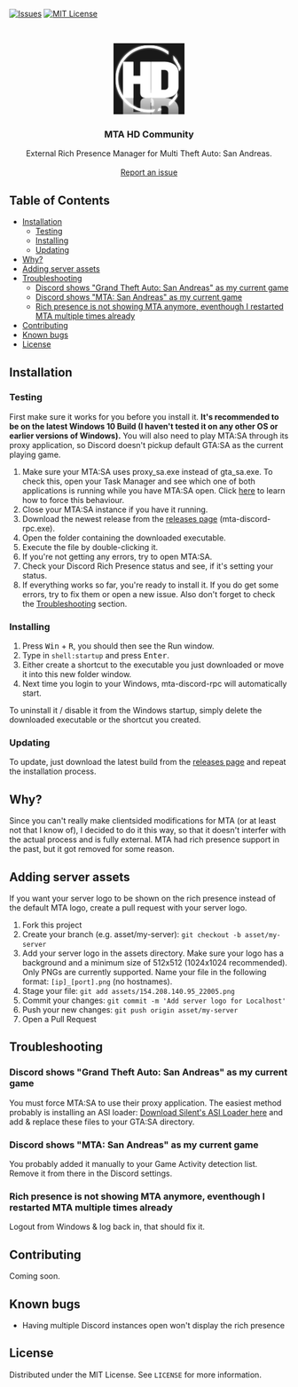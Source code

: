 [![Issues][issues-shield]][issues-url]
[![MIT License][license-shield]][license-url]

<!-- PROJECT LOGO -->
<br />
<p align="center">
  <a href="https://github.com/pkfln/mta-discord-rpc">
    <img src="assets/mtasa.png" alt="Logo" width="128" height="128">
  </a>

  <h3 align="center">MTA HD Community</h3>

  <p align="center">
    External Rich Presence Manager for Multi Theft Auto: San Andreas.
    <br />
    <br />
    <a href="https://github.com/pkfln/mta-discord-rpc/issues">Report an issue</a>
  </p>
</p>



<!-- TABLE OF CONTENTS -->
## Table of Contents

* [Installation](#installation)
  * [Testing](#testing)
  * [Installing](#installing)
  * [Updating](#updating)
* [Why?](#why)
* [Adding server assets](#adding-server-assets)
* [Troubleshooting](#troubleshooting)
  * [Discord shows "Grand Theft Auto: San Andreas" as my current game](#discord-shows-grand-theft-auto-san-andreas-as-my-current-game)
  * [Discord shows "MTA: San Andreas" as my current game](#discord-shows-mta-san-andreas-as-my-current-game)
  * [Rich presence is not showing MTA anymore, eventhough I restarted MTA multiple times already](#rich-presence-is-not-showing-mta-anymore-eventhough-i-restarted-mta-multiple-times-already)
* [Contributing](#contributing)
* [Known bugs](#known-bugs)
* [License](#license)



<!-- INSTALLATION -->
## Installation

### Testing

First make sure it works for you before you install it. **It's recommended to be on the latest Windows 10 Build (I haven't tested it on any other OS or earlier versions of Windows).**
You will also need to play MTA:SA through its proxy application, so Discord doesn't pickup default GTA:SA as the current playing game.
1. Make sure your MTA:SA uses proxy_sa.exe instead of gta_sa.exe. To check this, open your Task Manager and see which one of both applications is running while you have MTA:SA open. Click [here](#discord-shows-grand-theft-auto-san-andreas-as-my-current-game) to learn how to force this behaviour.
2. Close your MTA:SA instance if you have it running.
3. Download the newest release from the <a href="https://github.com/pkfln/mta-discord-rpc/releases">releases page</a> (mta-discord-rpc.exe).
4. Open the folder containing the downloaded executable.
5. Execute the file by double-clicking it.
6. If you're not getting any errors, try to open MTA:SA.
7. Check your Discord Rich Presence status and see, if it's setting your status.
8. If everything works so far, you're ready to install it. If you do get some errors, try to fix them or open a new issue. Also don't forget to check the [Troubleshooting](#troubleshooting) section.

### Installing

1. Press <kbd>Win</kbd> + <kbd>R</kbd>, you should then see the Run window.
2. Type in `shell:startup` and press <kbd>Enter</kbd>.
3. Either create a shortcut to the executable you just downloaded or move it into this new folder window.
4. Next time you login to your Windows, mta-discord-rpc will automatically start.

To uninstall it / disable it from the Windows startup, simply delete the downloaded executable or the shortcut you created.

### Updating
To update, just download the latest build from the <a href="https://github.com/pkfln/mta-discord-rpc/releases">releases page</a> and repeat the installation process.



<!-- WHY -->
## Why?

Since you can't really make clientsided modifications for MTA (or at least not that I know of), I decided to do it this way, so that it doesn't interfer with the actual process and is fully external. MTA had rich presence support in the past, but it got removed for some reason.



<!-- ADDING SERVER ASSETS -->
## Adding server assets

If you want your server logo to be shown on the rich presence instead of the default MTA logo, create a pull request with your server logo.
1. Fork this project
2. Create your branch (e.g. asset/my-server): `git checkout -b asset/my-server`
3. Add your server logo in the assets directory. Make sure your logo has a background and a minimum size of 512x512 (1024x1024 recommended). Only PNGs are currently supported. Name your file in the following format: `[ip]_[port].png` (no hostnames).
4. Stage your file: `git add assets/154.208.140.95_22005.png`
4. Commit your changes: `git commit -m 'Add server logo for Localhost'`
5. Push your new changes: `git push origin asset/my-server`
6. Open a Pull Request



<!-- TROUBLESHOOTING -->
## Troubleshooting

### Discord shows "Grand Theft Auto: San Andreas" as my current game

You must force MTA:SA to use their proxy application. The easiest method probably is installing an ASI loader: <a href="https://www.gtagarage.com/mods/show.php?id=21709">Download Silent's ASI Loader here</a> and add & replace these files to your GTA:SA directory.


### Discord shows "MTA: San Andreas" as my current game

You probably added it manually to your Game Activity detection list. Remove it from there in the Discord settings.


### Rich presence is not showing MTA anymore, eventhough I restarted MTA multiple times already

Logout from Windows & log back in, that should fix it.



<!-- CONTRIBUTING -->
## Contributing

Coming soon.



<!-- KNOWN BUGS -->
## Known bugs

- Having multiple Discord instances open won't display the rich presence



<!-- LICENSE -->
## License

Distributed under the MIT License. See `LICENSE` for more information.






<!-- MARKDOWN LINKS & IMAGES -->
<!-- https://www.markdownguide.org/basic-syntax/#reference-style-links -->
[contributors-shield]: https://img.shields.io/github/contributors/pkfln/mta-discord-rpc.svg?style=flat-square
[contributors-url]: https://github.com/pkfln/mta-discord-rpc/graphs/contributors
[forks-shield]: https://img.shields.io/github/forks/pkfln/mta-discord-rpc.svg?style=flat-square
[forks-url]: https://github.com/pkfln/mta-discord-rpc/network/members
[stars-shield]: https://img.shields.io/github/stars/pkfln/mta-discord-rpc.svg?style=flat-square
[stars-url]: https://github.com/pkfln/mta-discord-rpc/stargazers
[issues-shield]: https://img.shields.io/github/issues/pkfln/mta-discord-rpc.svg?style=flat-square
[issues-url]: https://github.com/pkfln/mta-discord-rpc/issues
[license-shield]: https://img.shields.io/github/license/pkfln/mta-discord-rpc.svg?style=flat-square
[license-url]: https://github.com/pkfln/mta-discord-rpc/blob/master/LICENSE
